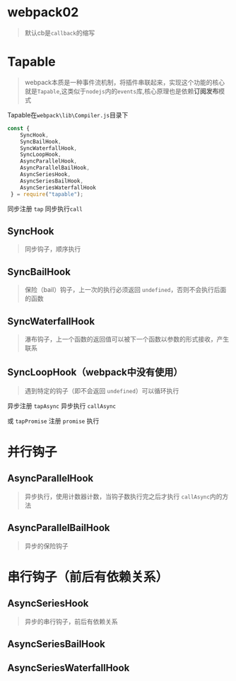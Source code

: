 # webpack02

> 默认cb是`callback`的缩写

# Tapable

> webpack本质是一种事件流机制，将插件串联起来，实现这个功能的核心就是`Tapable`,这类似于`nodejs`内的`events`库,核心原理也是依赖**订阅发布**模式

Tapable在`webpack\lib\Compiler.js`目录下

```JavaScript
const {
    SyncHook,
    SyncBailHook,
    SyncWaterfallHook,
    SyncLoopHook,
    AsyncParallelHook,
    AsyncParallelBailHook,
    AsyncSeriesHook,
    AsyncSeriesBailHook,
    AsyncSeriesWaterfallHook 
 } = require("tapable");
```

同步注册 `tap` 同步执行`call`

## SyncHook

> 同步钩子，顺序执行

## SyncBailHook

> 保险（bail）钩子，上一次的执行必须返回 `undefined`，否则不会执行后面的函数

## SyncWaterfallHook

> 瀑布钩子，上一个函数的返回值可以被下一个函数以参数的形式接收，产生联系

## SyncLoopHook（webpack中没有使用）

> 遇到特定的钩子（即不会返回 `undefined`）可以循环执行

异步注册 `tapAsync`  异步执行 `callAsync`

或 `tapPromise` 注册 `promise`   执行

# 并行钩子

## AsyncParallelHook

> 异步执行，使用计数器计数，当钩子数执行完之后才执行 `callAsync`内的方法

## AsyncParallelBailHook

> 异步的保险钩子

# 串行钩子（前后有依赖关系）

## AsyncSeriesHook

> 异步的串行钩子，前后有依赖关系

## AsyncSeriesBailHook

## AsyncSeriesWaterfallHook 